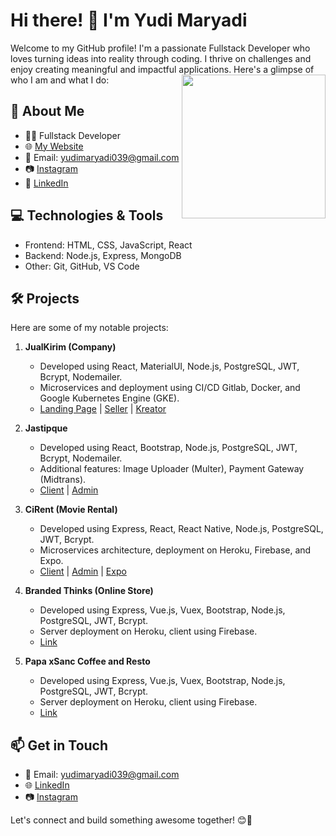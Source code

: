 # Hi there! 👋 I'm Yudi Maryadi
     
Welcome to my GitHub profile! I'm a passionate Fullstack Developer who loves turning ideas into reality through coding. I thrive on challenges and enjoy creating meaningful and impactful applications. Here's a glimpse of who I am and what I do:
<img align='right' src="https://media.giphy.com/media/M9gbBd9nbDrOTu1Mqx/giphy.gif" width="230">

## 🚀 About Me

- 👨‍💻 Fullstack Developer
- 🌐 [My Website](https://yudimaryadi.github.io)
- 📧 Email: yudimaryadi039@gmail.com
- 📷 [Instagram](https://www.instagram.com/yudimaryadi_/)
- 💼 [LinkedIn](https://www.linkedin.com/in/yudimaryadi/)

## 💻 Technologies & Tools

- Frontend: HTML, CSS, JavaScript, React
- Backend: Node.js, Express, MongoDB
- Other: Git, GitHub, VS Code

## 🛠️ Projects

Here are some of my notable projects:

1. **JualKirim (Company)**
   - Developed using React, MaterialUI, Node.js, PostgreSQL, JWT, Bcrypt, Nodemailer.
   - Microservices and deployment using CI/CD Gitlab, Docker, and Google Kubernetes Engine (GKE).
   - [Landing Page](https://jualkirim.com/) | [Seller](https://seller.jualkirim.com/) | [Kreator](https://kreator.jualkirim.com/)

2. **Jastipque**
   - Developed using React, Bootstrap, Node.js, PostgreSQL, JWT, Bcrypt, Nodemailer.
   - Additional features: Image Uploader (Multer), Payment Gateway (Midtrans).
   - [Client](https://jastipque-app.web.app/) | [Admin](https://jastipqueadmin.web.app/)

3. **CiRent (Movie Rental)**
   - Developed using Express, React, React Native, Node.js, PostgreSQL, JWT, Bcrypt.
   - Microservices architecture, deployment on Heroku, Firebase, and Expo.
   - [Client](https://client-movie-synopsis.web.app/) | [Admin](https://admin-movie-synopsis.web.app/) | [Expo](https://expo.dev/@yudimaryadi/myMovies?serviceType=classic&distribution=expo-go)

4. **Branded Thinks (Online Store)**
   - Developed using Express, Vue.js, Vuex, Bootstrap, Node.js, PostgreSQL, JWT, Bcrypt.
   - Server deployment on Heroku, client using Firebase.
   - [Link](https://branded-thinks-c3-client-vue.web.app/)

5. **Papa xSanc Coffee and Resto**
   - Developed using Express, Vue.js, Vuex, Bootstrap, Node.js, PostgreSQL, JWT, Bcrypt.
   - Server deployment on Heroku, client using Firebase.
   - [Link](https://papa-xsanc-coffe-and-resto.web.app/)

## 📫 Get in Touch

- 📧 Email: yudimaryadi039@gmail.com
- 🌐 [LinkedIn](https://www.linkedin.com/in/yudimaryadi/)
- 📷 [Instagram](https://www.instagram.com/yudimaryadi_/)

Let's connect and build something awesome together! 😊🚀
